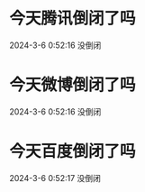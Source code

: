 # 今天腾讯倒闭了吗

2024-3-6 0:52:16 没倒闭

# 今天微博倒闭了吗

2024-3-6 0:52:16 没倒闭

# 今天百度倒闭了吗

2024-3-6 0:52:17 没倒闭

